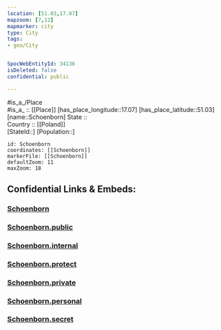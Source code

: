 ```yaml
---
location: [51.03,17.07] 
mapzoom: [7,12] 
mapmarker: city 
type: City
tags:
- geo/City


SpocWebEntityId: 34136
isDeleted: false
confidential: public

---
```

#is_a_/Place  
#is_a_ :: [[Place]] 
[has_place_longitude::17.07] 
[has_place_latitude::51.03] 
[name::Schoenborn] 
State ::  
Country :: [[Poland]]  
[StateId::] 
[Population::] 



```leaflet
id: Schoenborn
coordinates: [[Schoenborn]] 
markerFile: [[Schoenborn]] 
defaultZoom: 11 
maxZoom: 18
```


## Confidential Links & Embeds: 

### [Schoenborn](/_Standards/Earth/Continent/Europe/Europe~East/Poland/Provinces~Poland/Lower_Silesian/City/Schoenborn.md) 

### [Schoenborn.public](/_public/Earth/Continent/Europe/Europe~East/Poland/Provinces~Poland/Lower_Silesian/City/Schoenborn.public.md) 

### [Schoenborn.internal](/_internal/Earth/Continent/Europe/Europe~East/Poland/Provinces~Poland/Lower_Silesian/City/Schoenborn.internal.md) 

### [Schoenborn.protect](/_protect/Earth/Continent/Europe/Europe~East/Poland/Provinces~Poland/Lower_Silesian/City/Schoenborn.protect.md) 

### [Schoenborn.private](/_private/Earth/Continent/Europe/Europe~East/Poland/Provinces~Poland/Lower_Silesian/City/Schoenborn.private.md) 

### [Schoenborn.personal](/_personal/Earth/Continent/Europe/Europe~East/Poland/Provinces~Poland/Lower_Silesian/City/Schoenborn.personal.md) 

### [Schoenborn.secret](/_secret/Earth/Continent/Europe/Europe~East/Poland/Provinces~Poland/Lower_Silesian/City/Schoenborn.secret.md)

